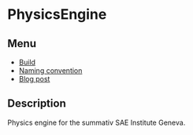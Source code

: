 # PhysicsEngine

## Menu

- [Build](documentation/Build.md)
- [Naming convention](documentation/NamingConvention.md)
- [Blog post](Chocolive24.github.io)

## Description

Physics engine for the summativ SAE Institute Geneva.
